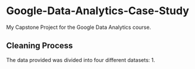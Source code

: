 # Google-Data-Analytics-Case-Study
My Capstone Project for the Google Data Analytics course. 
## Cleaning Process
The data provided was divided into four different datasets: 
1. 
